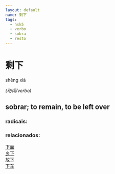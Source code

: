 ```yaml
--- 
layout: default
name: 剩下 
tags: 
  - hsk5
  - verbo
  - sobra
  - resto
--- 
```

# 剩下 
shèng xià  
 
*(动词/verbo)*  
## sobrar; to remain, to be left over 
### radicais: 
### relacionados: 
[下面](/zhengshidu/hsk3/下面)  
[乡下](/zhengshidu/hsk7-9/乡下)  
[放下](/zhengshidu/outras/放下)  
[下车](/zhengshidu/outras/下车)  
